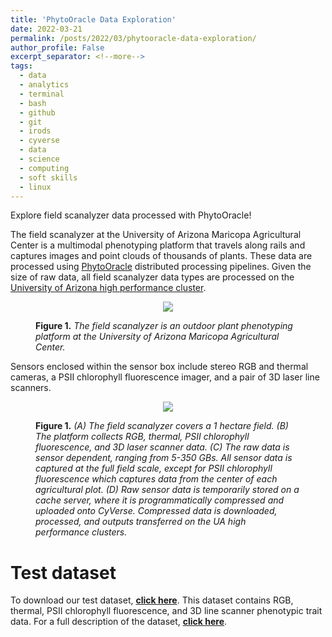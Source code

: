 ```yaml
---
title: 'PhytoOracle Data Exploration'
date: 2022-03-21
permalink: /posts/2022/03/phytooracle-data-exploration/
author_profile: False
excerpt_separator: <!--more-->
tags:
  - data
  - analytics
  - terminal
  - bash
  - github
  - git 
  - irods
  - cyverse
  - data
  - science
  - computing
  - soft skills
  - linux
---
```


Explore field scanalyzer data processed with PhytoOracle!
<!--more-->

The field scanalyzer at the University of Arizona Maricopa Agricultural Center is a multimodal phenotyping platform that travels along rails and captures images and point clouds of thousands of plants. These data are processed using [PhytoOracle](https://github.com/phytooracle/automation) distributed processing pipelines. Given the size of raw data, all field scanalyzer data types are processed on the [University of Arizona high performance cluster](https://public.confluence.arizona.edu/display/UAHPC).

<figure>
<p align="center"><img src="https://github.com/emmanuelgonz/emmanuelgonz.github.io/raw/master/images/gantry_wsj.jpg"></p>
<figcaption align = "left"> <b>Figure 1.</b><i> The field scanalyzer is an outdoor plant phenotyping platform at the University of Arizona Maricopa Agricultural Center.</i>
</figcaption>
</figure>

Sensors enclosed within the sensor box include stereo RGB and thermal cameras, a PSII chlorophyll fluorescence imager, and a pair of 3D laser line scanners.

<figure>
<p align="center"><img src="https://github.com/emmanuelgonz/emmanuelgonz.github.io/raw/master/images/iter_3_gantry_field_sensor_box.png"></p>
<figcaption align = "left"> <b>Figure 1.</b><i> (A) The field scanalyzer covers a 1 hectare field. (B) The platform collects RGB, thermal, PSII chlorophyll fluorescence, and 3D laser scanner data. (C) The raw data is sensor dependent, ranging from 5-350 GBs. All sensor data is captured at the full field scale, except for PSII chlorophyll fluorescence which captures data from the center of each agricultural plot. (D) Raw sensor data is temporarily stored on a cache server, where it is programmatically compressed and uploaded onto CyVerse. Compressed data is downloaded, processed, and outputs transferred on the UA high performance clusters.</i>
</figcaption>
</figure>

# Test dataset 
To download our test dataset, [**click here**](https://drive.google.com/uc?export=download&id=1_Xw7vTaI1VPx0D1IRWvKlQHase7Wrd3i). This dataset contains RGB, thermal, PSII chlorophyll fluorescence, and 3D line scanner phenotypic trait data. For a full description of the dataset, [**click here**](https://docs.google.com/document/d/1Qr6vR62ms9PukTpHywnTzy7RWcaN0F6VK5qx25XlrtE/edit?usp=sharing).